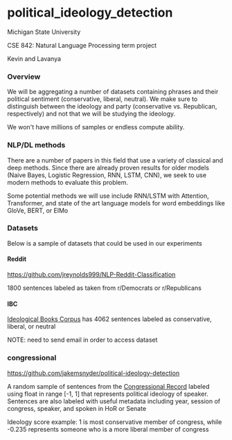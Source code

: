 # political_ideology_detection

Michigan State University

CSE 842: Natural Language Processing term project

Kevin and Lavanya

### Overview

We will be aggregating a number of datasets containing phrases and their political sentiment (conservative, liberal, neutral). We make sure to distinguish
between the ideology and party (conservative vs. Republican, respectively) and not that we will be studying the ideology.

We won't have millions of samples or endless compute ability.

### NLP/DL methods

There are a number of papers in this field that use a variety of classical and deep methods. Since there are already proven results for older models (Naive Bayes, Logistic 
Regression, RNN, LSTM, CNN), we seek to use modern methods to evaluate this problem. 

Some potential methods we will use include RNN/LSTM with Attention, Transformer, and state of the art language models for word embeddings like GloVe, BERT, or ElMo

### Datasets

Below is a sample of datasets that could be used in our experiments

#### Reddit

https://github.com/jreynolds999/NLP-Reddit-Classification

1800 sentences labeled as taken from r/Democrats or r/Republicans

#### IBC

[Ideological Books Corpus](https://people.cs.umass.edu/~miyyer/ibc/index.html) has 4062 sentences labeled as conservative, liberal, or neutral

NOTE: need to send email in order to access dataset

### congressional

https://github.com/jakemsnyder/political-ideology-detection

A random sample of sentences from the [Congressional Record](https://www.congress.gov/congressional-record) labeled using float in range [-1, 1] that represents
political ideology of speaker. Sentences are also labeled with useful metadata including year, session of congress, speaker, and spoken in HoR or Senate

Ideology score example: 1 is most conservative member of congress, while -0.235 represents someone who is a more liberal member of congress
